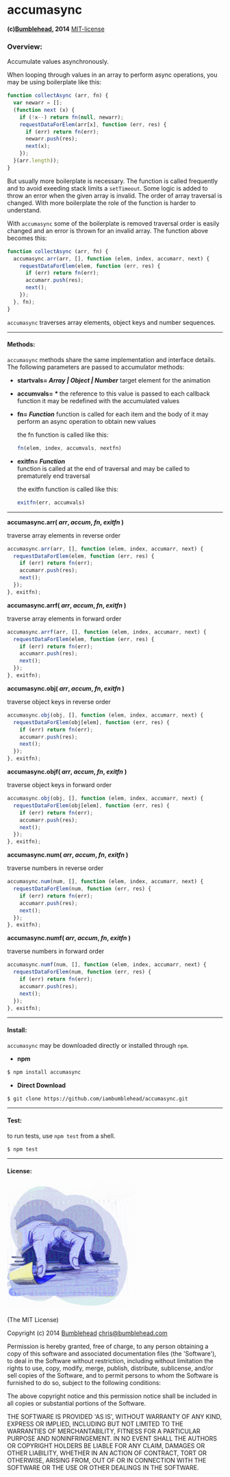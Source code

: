accumasync
==========
**(c)[Bumblehead][0], 2014** [MIT-license](#license)  

### Overview:

Accumulate values asynchronously. 

When looping through values in an array to perform async operations, you may be using boilerplate like this:
```javascript
function collectAsync (arr, fn) {
  var newarr = [];
  (function next (x) {
    if (!x--) return fn(null, newarr);
    requestDataForElem(arr[x], function (err, res) {
      if (err) return fn(err);
      newarr.push(res);
      next(x);
    });
  }(arr.length));
}
```

But usually more boilerplate is necessary. The function is called frequently and to avoid exeeding stack limits a `setTimeout`. Some logic is added to throw an error when the given array is invalid. The order of array traversal is changed. With more boilerplate the role of the function is harder to understand.

With `accumasync` some of the boilerplate is removed traversal order is easily changed and an error is thrown for an invalid array. The function above becomes this:
```javascript
function collectAsync (arr, fn) {
  accumasync.arr(arr, [], function (elem, index, accumarr, next) {
    requestDataForElem(elem, function (err, res) {
      if (err) return fn(err);
      accumarr.push(res);
      next();
    });    
  }, fn);
}
```

`accumasync` traverses array elements, object keys and number sequences.


[0]: http://www.bumblehead.com                            "bumblehead"

---------------------------------------------------------
#### <a id="methods">Methods:

`accumasync` methods share the same implementation and interface details. The following parameters are passed to accumulator methods:

 * **startvals= _Array | Object | Number_**
   target element for the animation
   
 * **accumvals= _*_**
   the reference to this value is passed to each callback function
   it may be redefined with the accumulated values
   
 * **fn= _Function_**
   function is called for each item and the body of it may perform an async operation to obtain new values

   the fn function is called like this:
   ```javascript
   fn(elem, index, accumvals, nextfn)
   ```

 * **exitfn= _Function_**  
   function is called at the end of traversal and may be called to prematurely end traversal

   the exitfn function is called like this:
   ```javascript
   exitfn(err, accumvals)
   ```
   
------------------------------------------------------

**accumasync.arr( _arr_, _accum_, _fn_, _exitfn_ )**
  
  traverse array elements in reverse order
  ```javascript
  accumasync.arr(arr, [], function (elem, index, accumarr, next) {
    requestDataForElem(elem, function (err, res) {
      if (err) return fn(err);
      accumarr.push(res);
      next();
    });
  }, exitfn);
  ```
    
**accumasync.arrf( _arr_, _accum_, _fn_, _exitfn_ )**

  traverse array elements in forward order
  ```javascript
  accumasync.arrf(arr, [], function (elem, index, accumarr, next) {
    requestDataForElem(elem, function (err, res) {
      if (err) return fn(err);
      accumarr.push(res);
      next();
    });
  }, exitfn);
  ```
    
**accumasync.obj( _arr_, _accum_, _fn_, _exitfn_ )**
  
  traverse object keys in reverse order
  ```javascript
  accumasync.obj(obj, [], function (elem, index, accumarr, next) {
    requestDataForElem(obj[elem], function (err, res) {
      if (err) return fn(err);
      accumarr.push(res);
      next();
    });
  }, exitfn);
  ```

**accumasync.objf( _arr_, _accum_, _fn_, _exitfn_ )**
  
  traverse object keys in forward order
  ```javascript
  accumasync.obj(obj, [], function (elem, index, accumarr, next) {
    requestDataForElem(obj[elem], function (err, res) {
      if (err) return fn(err);
      accumarr.push(res);
      next();
    });
  }, exitfn);
  ```

**accumasync.num( _arr_, _accum_, _fn_, _exitfn_ )**
  
  traverse numbers in reverse order
  ```javascript
  accumasync.num(num, [], function (elem, index, accumarr, next) {
    requestDataForElem(num, function (err, res) {
      if (err) return fn(err);
      accumarr.push(res);
      next();
    });
  }, exitfn);
  ```
    
**accumasync.numf( _arr_, _accum_, _fn_, _exitfn_ )**
  
  traverse numbers in forward order
  ```javascript
  accumasync.numf(num, [], function (elem, index, accumarr, next) {
    requestDataForElem(num, function (err, res) {
      if (err) return fn(err);
      accumarr.push(res);
      next();
    });
  }, exitfn);
  ```

---------------------------------------------------------
#### <a id="install"></a>Install:

`accumasync` may be downloaded directly or installed through `npm`.

 * **npm**   

 ```bash
 $ npm install accumasync
 ```

 * **Direct Download**
 
 ```bash  
 $ git clone https://github.com/iambumblehead/accumasync.git
 ```

---------------------------------------------------------
#### <a id="test"></a>Test:

 to run tests, use `npm test` from a shell.

 ```bash
 $ npm test
 ```

---------------------------------------------------------
#### <a id="license">License:

 ![scrounge](http://github.com/iambumblehead/scroungejs/raw/master/img/hand.png) 

(The MIT License)

Copyright (c) 2014 [Bumblehead][0] <chris@bumblehead.com>

Permission is hereby granted, free of charge, to any person obtaining a copy of this software and associated documentation files (the 'Software'), to deal in the Software without restriction, including without limitation the rights to use, copy, modify, merge, publish, distribute, sublicense, and/or sell copies of the Software, and to permit persons to whom the Software is furnished to do so, subject to the following conditions:

The above copyright notice and this permission notice shall be included in all copies or substantial portions of the Software.

THE SOFTWARE IS PROVIDED 'AS IS', WITHOUT WARRANTY OF ANY KIND, EXPRESS OR IMPLIED, INCLUDING BUT NOT LIMITED TO THE WARRANTIES OF MERCHANTABILITY, FITNESS FOR A PARTICULAR PURPOSE AND NONINFRINGEMENT. IN NO EVENT SHALL THE AUTHORS OR COPYRIGHT HOLDERS BE LIABLE FOR ANY CLAIM, DAMAGES OR OTHER LIABILITY, WHETHER IN AN ACTION OF CONTRACT, TORT OR OTHERWISE, ARISING FROM, OUT OF OR IN CONNECTION WITH THE SOFTWARE OR THE USE OR OTHER DEALINGS IN THE SOFTWARE.

